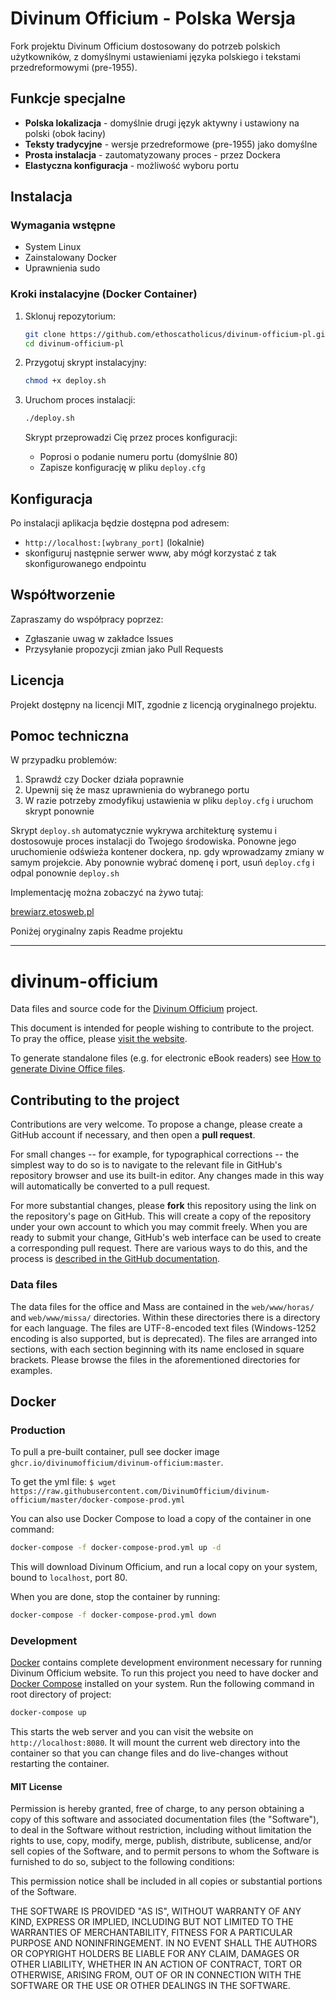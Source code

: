 # Divinum Officium - Polska Wersja

Fork projektu Divinum Officium dostosowany do potrzeb polskich użytkowników, z domyślnymi ustawieniami języka polskiego i tekstami przedreformowymi (pre-1955).


## Funkcje specjalne

- **Polska lokalizacja** - domyślnie drugi język aktywny i ustawiony na polski (obok łaciny)
- **Teksty tradycyjne** - wersje przedreformowe (pre-1955) jako domyślne
- **Prosta instalacja** - zautomatyzowany proces - przez Dockera
- **Elastyczna konfiguracja** - możliwość wyboru portu


## Instalacja

### Wymagania wstępne
- System Linux
- Zainstalowany Docker
- Uprawnienia sudo

### Kroki instalacyjne (Docker Container)

1. Sklonuj repozytorium:
   ```bash
   git clone https://github.com/ethoscatholicus/divinum-officium-pl.git
   cd divinum-officium-pl
   ```

2. Przygotuj skrypt instalacyjny:
   ```bash
   chmod +x deploy.sh
   ```

3. Uruchom proces instalacji:
   ```bash
   ./deploy.sh
   ```

   Skrypt przeprowadzi Cię przez proces konfiguracji:
   - Poprosi o podanie numeru portu (domyślnie 80)
   - Zapisze konfigurację w pliku `deploy.cfg`

## Konfiguracja

Po instalacji aplikacja będzie dostępna pod adresem:
- `http://localhost:[wybrany_port]` (lokalnie)
- skonfiguruj następnie serwer www, aby mógł korzystać z tak skonfigurowanego endpointu


## Współtworzenie

Zapraszamy do współpracy poprzez:
- Zgłaszanie uwag w zakładce Issues
- Przysyłanie propozycji zmian jako Pull Requests

## Licencja

Projekt dostępny na licencji MIT, zgodnie z licencją oryginalnego projektu.

## Pomoc techniczna

W przypadku problemów:
1. Sprawdź czy Docker działa poprawnie
2. Upewnij się że masz uprawnienia do wybranego portu
3. W razie potrzeby zmodyfikuj ustawienia w pliku `deploy.cfg` i uruchom skrypt ponownie

Skrypt `deploy.sh` automatycznie wykrywa architekturę systemu i dostosowuje proces instalacji do Twojego środowiska.
Ponowne jego uruchomienie odświeża kontener dockera, np. gdy wprowadzamy zmiany w samym projekcie.
Aby ponownie wybrać domenę i port, usuń `deploy.cfg` i odpal ponownie `deploy.sh`

Implementację można zobaczyć na żywo tutaj:

[brewiarz.etosweb.pl](https://brewiarz.etosweb.pl)


Poniżej oryginalny zapis Readme projektu

---
# divinum-officium

Data files and source code for the
[Divinum Officium](http://www.divinumofficium.com/) project.

This document is intended for people wishing to contribute to the project. To
pray the office, please [visit the website](http://www.divinumofficium.com/).

To generate standalone files (e.g. for electronic eBook readers) see
[How to generate Divine Office files](standalone/tools/epubgen2/README.md).

## Contributing to the project

Contributions are very welcome. To propose a change, please create a GitHub
account if necessary, and then open a **pull request**.

For small changes -- for example, for typographical corrections -- the simplest
way to do so is to navigate to the relevant file in GitHub's repository browser
and use its built-in editor. Any changes made in this way will automatically be
converted to a pull request.

For more substantial changes, please **fork** this repository using the link on
the repository's page on GitHub. This will create a copy of the repository
under your own account to which you may commit freely. When you are ready to
submit your change, GitHub's web interface can be used to create a
corresponding pull request. There are various ways to do this, and the
process is [described in the GitHub
documentation](https://help.github.com/articles/using-pull-requests/).

### Data files

The data files for the office and Mass are contained in the `web/www/horas/`
and `web/www/missa/` directories. Within these directories there is a directory
for each language. The files are UTF-8-encoded text files (Windows-1252
encoding is also supported, but is deprecated). The files are arranged into
sections, with each section beginning with its name enclosed in square
brackets. Please browse the files in the aforementioned directories for
examples.

## Docker

### Production

To pull a pre-built container, pull see docker image `ghcr.io/divinumofficium/divinum-officium:master`.

To get the yml file:
`$ wget https://raw.githubusercontent.com/DivinumOfficium/divinum-officium/master/docker-compose-prod.yml`

You can also use Docker Compose to load a copy of the container in one command:

```bash
docker-compose -f docker-compose-prod.yml up -d
```

This will download Divinum Officium, and run a local copy on your system, bound to
`localhost`, port 80.

When you are done, stop the container by running:

```bash
docker-compose -f docker-compose-prod.yml down
```

### Development

[Docker](https://docker.com/) contains complete development environment
necessary for running Divinum Officium website. To run this project you need to
have docker and [Docker Compose](https://docs.docker.com/compose/) installed on
your system. Run the following command in root directory of project:

```bash
docker-compose up
```

This starts the web server and you can visit the website on
`http://localhost:8080`. It will mount the current web directory into the container
so that you can change files and do live-changes without restarting the container.

#### MIT License

Permission is hereby granted, free of charge, to any person obtaining a copy of this software and associated documentation files (the "Software"), to deal in the Software without restriction, including without limitation the rights to use, copy, modify, merge, publish, distribute, sublicense, and/or sell copies of the Software, and to permit persons to whom the Software is furnished to do so, subject to the following conditions:

This permission notice shall be included in all copies or substantial portions of the Software.

THE SOFTWARE IS PROVIDED "AS IS", WITHOUT WARRANTY OF ANY KIND, EXPRESS OR IMPLIED, INCLUDING BUT NOT LIMITED TO THE WARRANTIES OF MERCHANTABILITY, FITNESS FOR A PARTICULAR PURPOSE AND NONINFRINGEMENT. IN NO EVENT SHALL THE AUTHORS OR COPYRIGHT HOLDERS BE LIABLE FOR ANY CLAIM, DAMAGES OR OTHER LIABILITY, WHETHER IN AN ACTION OF CONTRACT, TORT OR OTHERWISE, ARISING FROM, OUT OF OR IN CONNECTION WITH THE SOFTWARE OR THE USE OR OTHER DEALINGS IN THE SOFTWARE.
